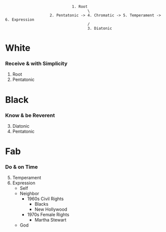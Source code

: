                                   1. Root
                                         \
                        2. Pentatonic -> 4. Chromatic -> 5. Temperament -> 6. Expression 
                                         /
                                         3. Diatonic




# White
### Receive & with Simplicity
   1. Root
   2. Pentatonic
     
# Black
### Know & be Reverent
   3. Diatonic
   4. Pentatonic
      
# Fab
### Do & on Time
   5. Temperament
   6. Expression
      - Self
      - Neighbor
         - 1960s Civil Rights
            - Blacks
            - New Hollywood 
         - 1970s Female Rights
            - Martha Stewart 
      - God
